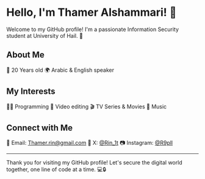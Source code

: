 

# Hello, I'm Thamer Alshammari! 👋

Welcome to my GitHub profile! I'm a passionate Information Security student at University of Hail. 🫡

## About Me

🎉 20 Years old
🌍 Arabic & English speaker


## My Interests

👨‍💻 Programming
🎥 Video editing
🎬 TV Series & Movies
🎵 Music

## Connect with Me

📧 Email: [Thamer.rin@gmail.com](mailto:Thamer.rin@gmail.com)
💬 X: [@Rin_1t](https://x.com/Rin_1t)
📷 Instagram: [@R9pll](https://instagram.com/R9pll)



---

Thank you for visiting my GitHub profile! Let's secure the digital world together, one line of code at a time. 💻🔒
